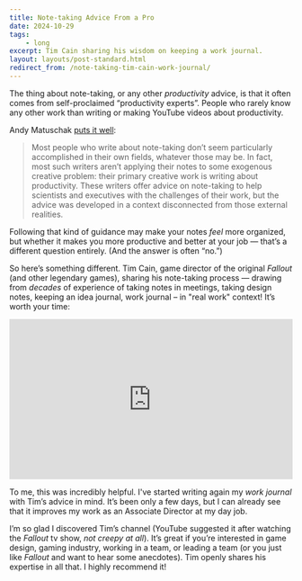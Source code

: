 ```yaml
---
title: Note-taking Advice From a Pro
date: 2024-10-29
tags: 
    - long
excerpt: Tim Cain sharing his wisdom on keeping a work journal.
layout: layouts/post-standard.html
redirect_from: /note-taking-tim-cain-work-journal/
---
```

The thing about note-taking, or any other *productivity* advice, is that it often comes from self-proclaimed “productivity experts”. People who rarely know any other work than writing or making YouTube videos about productivity.

Andy Matuschak [puts it well](https://notes.andymatuschak.org/z51q8prEJzs5Jqa5WPThYoV?ref=metagame.hk):

> Most people who write about note-taking don’t seem particularly accomplished in their own fields, whatever those may be. In fact, most such writers aren’t applying their notes to some exogenous creative problem: their primary creative work is writing about productivity. These writers offer advice on note-taking to help scientists and executives with the challenges of their work, but the advice was developed in a context disconnected from those external realities.

Following that kind of guidance may make your notes *feel* more organized, but whether it makes you more productive and better at your job — that’s a different question entirely. (And the answer is often “no.”)

So here’s something different. Tim Cain, game director of the original *Fallout* (and other legendary games), sharing his note-taking process — drawing from *decades* of experience of taking notes in meetings, taking design notes, keeping an idea journal, work journal – in "real work" context! It’s worth your time:

<div class="js-reframe" style="position: relative; width: 100%; padding-top: 56.5%;"><iframe width="200" height="113" src="https://www.youtube.com/embed/kbHlwUS7d4k?feature=oembed" frameborder="0" allow="accelerometer; autoplay; clipboard-write; encrypted-media; gyroscope; picture-in-picture; web-share" referrerpolicy="strict-origin-when-cross-origin" allowfullscreen="" title="Note-Taking Best Practices" style="position: absolute; width: 100%; height: 100%; left: 0px; top: 0px;"></iframe></div>

To me, this was incredibly helpful. I've started writing again my *work journal* with Tim’s advice in mind. It’s been only a few days, but I can already see that it improves my work as an Associate Director at my day job.

I’m so glad I discovered Tim’s channel (YouTube suggested it after watching the *Fallout* tv show, *not creepy at all*). It’s great if you’re interested in game design, gaming industry, working in a team, or leading a team (or you just like *Fallout* and want to hear some anecdotes). Tim openly shares his expertise in all that. I highly recommend it!